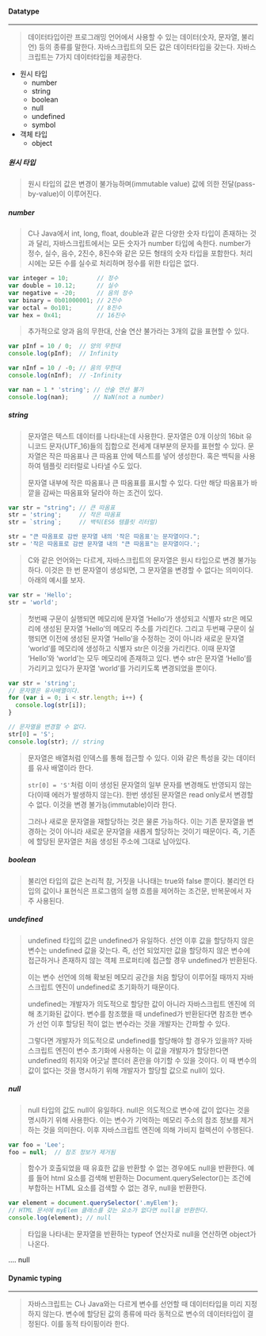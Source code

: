 #### Datatype

------

> 데이터타입이란 프로그래밍 언어에서 사용할 수 있는 데이터(숫자, 문자열, 불리언) 등의 종류를 말한다. 자바스크립트의 모든 값은 데이터타입을 갖는다. 자바스크립트는 7가지 데이터타입을 제공한다.

- 원시 타입
  - number
  - string
  - boolean
  - null
  - undefined
  - symbol
- 객체 타입
  - object



##### 원시 타입

> 원시 타입의 값은 변경이 불가능하며(immutable value) 값에 의한 전달(pass-by-value)이 이루어진다.



##### number

> C나 Java에서 int, long, float, double과 같은 다양한 숫자 타입이 존재하는 것과 달리, 자바스크립트에서는 모든 숫자가 number 타입에 속한다. number가 정수, 실수, 음수, 2진수, 8진수와 같은 모든 형태의 숫자 타입을 포함한다. 처리 시에는 모든 수를 실수로 처리하며 정수를 위한 타입은 없다.

```js
var integer = 10;        // 정수
var double = 10.12;      // 실수
var negative = -20;      // 음의 정수
var binary = 0b01000001; // 2진수
var octal = 0o101;       // 8진수
var hex = 0x41;          // 16진수
```

> 추가적으로 양과 음의 무한대, 산술 연산 불가라는 3개의 값을 표현할 수 있다.

```js
var pInf = 10 / 0;  // 양의 무한대
console.log(pInf);  // Infinity

var nInf = 10 / -0; // 음의 무한대
console.log(nInf);  // -Infinity

var nan = 1 * 'string'; // 산술 연산 불가
console.log(nan);       // NaN(not a number)
```



##### string

> 문자열은 텍스트 데이터를 나타내는데 사용한다. 문자열은 0개 이상의 16bit 유니코드 문자(UTF_16)들의 집합으로 전세계 대부분의 문자를 표현할 수 있다. 문자열은 작은 따옴표나 큰 따옴표 안에 텍스트를 넣어 생성한다. 혹은 백틱을 사용하여 템플릿 리터럴로 나타낼 수도 있다.
>
> 문자열 내부에 작은 따옴표나 큰 따옴표를 표시할 수 있다. 다만 해당 따옴표가 바깥을 감싸는 따옴표와 달라야 하는 조건이 있다.

```js
var str = "string"; // 큰 따옴표
str = 'string';     // 작은 따옴표
str = `string`;     // 백틱(ES6 템플릿 리터럴)

str = "큰 따옴표로 감싼 문자열 내의 '작은 따옴표'는 문자열이다.";
str = '작은 따옴표로 감싼 문자열 내의 "큰 따옴표"는 문자열이다.';
```

> C와 같은 언어와는 다르게, 자바스크립트의 문자열은 원시 타입으로 변경 불가능하다. 이것은 한 번 문자열이 생성되면, 그 문자열을 변경할 수 없다는 의미이다. 아래의 예시를 보자.

```js
var str = 'Hello';
str = 'world';
```

> 첫번째 구문이 실행되면 메모리에 문자열 ‘Hello’가 생성되고 식별자 str은 메모리에 생성된 문자열 ‘Hello’의 메모리 주소를 가리킨다. 그리고 두번째 구문이 실행되면 이전에 생성된 문자열 ‘Hello’을 수정하는 것이 아니라 새로운 문자열 ‘world’를 메모리에 생성하고 식별자 str은 이것을 가리킨다. 이때 문자열 ‘Hello’와 ‘world’는 모두 메모리에 존재하고 있다. 변수 str은 문자열 ‘Hello’를 가리키고 있다가 문자열 ‘world’를 가리키도록 변경되었을 뿐이다.

```js
var str = 'string';
// 문자열은 유사배열이다.
for (var i = 0; i < str.length; i++) {
  console.log(str[i]);
}

// 문자열을 변경할 수 없다.
str[0] = 'S';
console.log(str); // string
```

> 문자열은 배열처럼 인덱스를 통해 접근할 수 있다. 이와 같은 특성을 갖는 데이터를 유사 배열이라 한다.
>
> `str[0] = 'S'`처럼 이미 생성된 문자열의 일부 문자를 변경해도 반영되지 않는다(이때 에러가 발생하지 않는다). 한번 생성된 문자열은 read only로서 변경할 수 없다. 이것을 변경 불가능(immutable)이라 한다.
>
> 그러나 새로운 문자열을 재할당하는 것은 물론 가능하다. 이는 기존 문자열을 변경하는 것이 아니라 새로운 문자열을 새롭게 할당하는 것이기 때문이다. 즉, 기존에 할당된 문자열은 처음 생성된 주소에 그대로 남아있다.



##### boolean

> 불리언 타입의 값은 논리적 참, 거짓을 나나태는 true와 false 뿐이다. 불리언 타입의 값이나 표현식은 프로그램의 실행 흐름을 제어하는 조건문, 반복문에서 자주 사용된다.



##### undefined

> undefined 타입의 값은 undefined가 유일하다. 선언 이후 값을 할당하지 않은 변수는 undefined 값을 갖는다. 즉, 선언 되었지만 값을 할당하지 않은 변수에 접근하거나 존재하지 않는 객체 프로퍼티에 접근할 경우 undefined가 반환된다.
>
> 이는 변수 선언에 의해 확보된 메모리 공간을 처음 할당이 이루어질 때까지 자바스크립트 엔진이 undefined로 초기화하기 때문이다.
>
> undefined는 개발자가 의도적으로 할당한 값이 아니라 자바스크립트 엔진에 의해 초기화된 값이다. 변수를 참조했을 때 undefined가 반환된다면 참조한 변수가 선언 이후 할당된 적이 없는 변수라는 것을 개발자는 간파할 수 있다. 
>
> 그렇다면 개발자가 의도적으로 undefined를 할당해야 할 경우가 있을까? 자바스크립트 엔진이 변수 초기화에 사용하는 이 값을 개발자가 할당한다면 undefined의 취지와 어긋날 뿐더러 혼란을 야기할 수 있을 것이다. 이 때 변수의 값이 없다는 것을 명시하기 위해 개발자가 할당할 값으로 null이 있다.



##### null

> null 타입의 값도 null이 유일하다. null은 의도적으로 변수에 값이 없다는 것을 명시하기 위해 사용한다. 이는 변수가 기억하는 메모리 주소의 참조 정보를 제거하는 것을 의미한다. 이후 자바스크립트 엔진에 의해 가비지 컬렉션이 수행된다.

```js
var foo = 'Lee';
foo = null;  // 참조 정보가 제거됨
```

> 함수가 호출되었을 때 유효한 값을 반환할 수 없는 경우에도 null을 반환한다. 예를 들어 html 요소를 검색해 반환하는 Document.querySelector()는 조건에 부합하는 HTML 요소를 검색할 수 없는 경우, null을 반환한다.

```js
var element = document.querySelector('.myElem');
// HTML 문서에 myElem 클래스를 갖는 요소가 없다면 null을 반환한다.
console.log(element); // null
```

> 타입을 나타내는 문자열을 반환하는 typeof 연산자로 null을 연산하면 object가 나온다. 



.... null





#### Dynamic typing

------

> 자바스크립트는 C나 Java와는 다르게 변수를 선언할 때 데이터타입을 미리 지정하지 않는다. 변수에 할당된 값의 종류에 따라 동적으로 변수의 데이터타입이 결정된다. 이를 동적 타이핑이라 한다.
